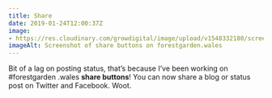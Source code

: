 ```yaml
---
title: Share
date: 2019-01-24T12:00:37Z
image: 
- https://res.cloudinary.com/growdigital/image/upload/v1548332180/screenshot-190124.png
imageAlt: Screenshot of share buttons on forestgarden.wales
---
```


Bit of a lag on posting status, that’s because I’ve been working on #forestgarden .wales **share buttons**! You can now share a blog or status post on Twitter and Facebook. Woot.
